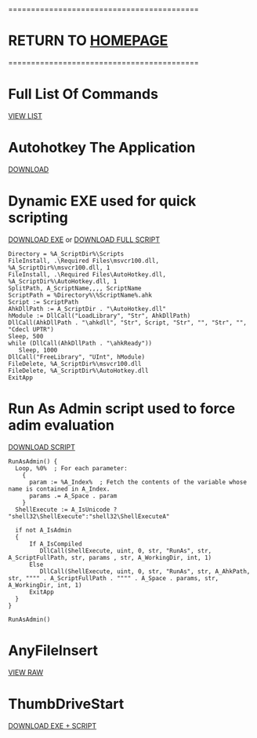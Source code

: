 ==========================================
# RETURN TO [HOMEPAGE](https://pauljohnsgit.github.io/Paul-Johns/)
==========================================

# Full List Of Commands
[VIEW LIST](https://autohotkey.com/docs_1.0/commands.htm)

# Autohotkey The Application
[DOWNLOAD](https://raw.githubusercontent.com/Pauljohnsgit/AHK/master/AutoHotkey.zip)

# Dynamic EXE used for quick scripting
[DOWNLOAD EXE](https://raw.githubusercontent.com/Pauljohnsgit/AHK/master/Scripts/DynamicScriptExe/AScriptDir.exe) or [DOWNLOAD FULL SCRIPT](https://raw.githubusercontent.com/Pauljohnsgit/AHK/master/Scripts/DynamicScriptExe/DynamicScriptExe.zip)

```AutoHotKey
Directory = %A_ScriptDir%\Scripts
FileInstall, .\Required Files\msvcr100.dll, %A_ScriptDir%\msvcr100.dll, 1
FileInstall, .\Required Files\AutoHotkey.dll, %A_ScriptDir%\AutoHotkey.dll, 1
SplitPath, A_ScriptName,,,, ScriptName
ScriptPath = %Directory%\%ScriptName%.ahk
Script := ScriptPath
AhkDllPath := A_ScriptDir . "\AutoHotkey.dll"
hModule := DllCall("LoadLibrary", "Str", AhkDllPath)
DllCall(AhkDllPath . "\ahkdll", "Str", Script, "Str", "", "Str", "", "Cdecl UPTR")
Sleep, 500
while (DllCall(AhkDllPath . "\ahkReady"))
   Sleep, 1000
DllCall("FreeLibrary", "UInt", hModule)
FileDelete, %A_ScriptDir%\msvcr100.dll
FileDelete, %A_ScriptDir%\AutoHotkey.dll
ExitApp
```
# Run As Admin script used to force adim evaluation
[DOWNLOAD SCRIPT](https://raw.githubusercontent.com/Pauljohnsgit/AHK/master/Scripts/RunAsAdmin/RunAsAdmin.zip)
```AutoHotKey
RunAsAdmin() {
  Loop, %0%  ; For each parameter:
    {
      param := %A_Index%  ; Fetch the contents of the variable whose name is contained in A_Index.
      params .= A_Space . param
    }
  ShellExecute := A_IsUnicode ? "shell32\ShellExecute":"shell32\ShellExecuteA"
      
  if not A_IsAdmin
  {
      If A_IsCompiled
         DllCall(ShellExecute, uint, 0, str, "RunAs", str, A_ScriptFullPath, str, params , str, A_WorkingDir, int, 1)
      Else
         DllCall(ShellExecute, uint, 0, str, "RunAs", str, A_AhkPath, str, """" . A_ScriptFullPath . """" . A_Space . params, str, A_WorkingDir, int, 1)
      ExitApp
  }
}

RunAsAdmin()
```

# AnyFileInsert
[VIEW RAW](https://raw.githubusercontent.com/Pauljohnsgit/AHK/master/Scripts/AnyFileInsert/AnyFileInsert.ahk)

# ThumbDriveStart
[DOWNLOAD EXE + SCRIPT](https://raw.githubusercontent.com/Pauljohnsgit/AHK/master/Scripts/ThumbDrive/ThumbDriveStart.zip)
